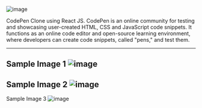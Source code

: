   ![image](https://user-images.githubusercontent.com/64256552/168145550-d4330074-d258-4368-804e-2d9248a99050.png)


CodePen Clone using React JS. CodePen is an online community for testing and showcasing user-created HTML, CSS and JavaScript code snippets. It functions as an online code editor and open-source learning environment, where developers can create code snippets, called "pens," and test them.

---------------------------------------------------------------------------------------------------------------
Sample Image 1
![image](https://user-images.githubusercontent.com/64256552/168145209-8c1975d3-c6d2-408c-811a-e9d8c4294d58.png)
---------------------------------------------------------------------------------------------------------------
Sample Image 2
![image](https://user-images.githubusercontent.com/64256552/168145199-4dd714d5-0d52-47d6-8933-c684f92f25a0.png)
---------------------------------------------------------------------------------------------------------------
Sample Image 3
![image](https://user-images.githubusercontent.com/64256552/168145187-db42dd18-d04a-488e-94ce-fabeee0530fd.png)



